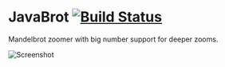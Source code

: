 JavaBrot [![Build Status](https://travis-ci.org/rubicks/JavaBrot.svg?branch=master)](https://travis-ci.org/rubicks/JavaBrot)
========

Mandelbrot zoomer with big number support for deeper zooms.

![Screenshot](/screenshots/main_screenshot.png "Screenshot")

